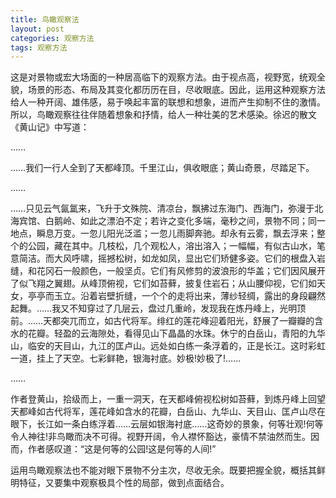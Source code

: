 ```yaml
---
title: 鸟瞰观察法
layout: post
categories: 观察方法
tags: 观察方法
---
```


这是对景物或宏大场面的一种居高临下的观察方法。由于视点高，视野宽，统观全貌，场景的形态、布局及其变化都历历在目，尽收眼底。因此，运用这种观察方法给人一种开阔、雄伟感，易于唤起丰富的联想和想象，进而产生抑制不住的激情。所以，鸟瞰观察往往伴随着想象和抒情，给人一种壮美的艺术感染。徐迟的散文《黄山记》中写道：

……

……我们一行人全到了天都峰顶。千里江山，俱收眼底；黄山奇景，尽踏足下。

……

……只见云气氤氲来，飞升于文殊院、清凉台，飘拂过东海门、西海门，弥漫于北海宾馆、白鹅岭、如此之漂泊不定；若许之变化多端，毫秒之间，景物不同；同一地点，瞬息万变。一忽儿阳光泛滥；一忽儿雨脚奔驰。却永有云雾，飘去浮来；整个的公园，藏在其中。几枝松，几个观松人，溶出溶入；一幅幅，有似古山水，笔意简洁。而大风呼啸，摇撼松树，如龙如凤，显出它们矫健多姿。它们的根盘入岩缝，和花冈石一般颜色，一般坚贞。它们有风修剪的波浪形的华盖；它们因风展开了似飞翔之翼翅。从峰顶俯视，它们如苔藓，披复住岩石；从山腰仰视，它们如天女，亭亭而玉立。沿着岩壁折缝，一个个的走将出来，薄纱轻绸，露出的身段翩然起舞。……我又不知穿过了几层云，盘过几重岭，发现我在炼丹峰上，光明顶前。……天都突兀而立，如古代将军。绯红的莲花峰迎着阳光，舒展了一瓣瓣的含水的花瓣。轻盈的云海隙处，看得见山下晶晶的水珠。休宁的白岳山，青阳的九华山，临安的天目山，九江的匡卢山。远处如白练一条浮着的，正是长江。这时彩虹一道，挂上了天空。七彩鲜艳，银海衬底。妙极!妙极了!……

……

作者登黄山，拾级而上，一重一洞天，在天都峰俯视松树如苔藓，到炼丹峰上回望天都峰如古代将军，莲花峰如含水的花瓣，白岳山、九华山、天目山、匡卢山尽在眼下，长江如一条白练浮着……云层如银海衬底……这奇妙的景象，何等壮观!何等令人神往!非鸟瞰而决不可得。视野开阔，令人襟怀豁达，豪情不禁油然而生。因而，作者感叹道：“这是何等的公园!这是何等的人间!”

运用鸟瞰观察法也不能对眼下景物不分主次，尽收无余。既要把握全貌，概括其鲜明特征，又要集中观察极具个性的局部，做到点面结合。 